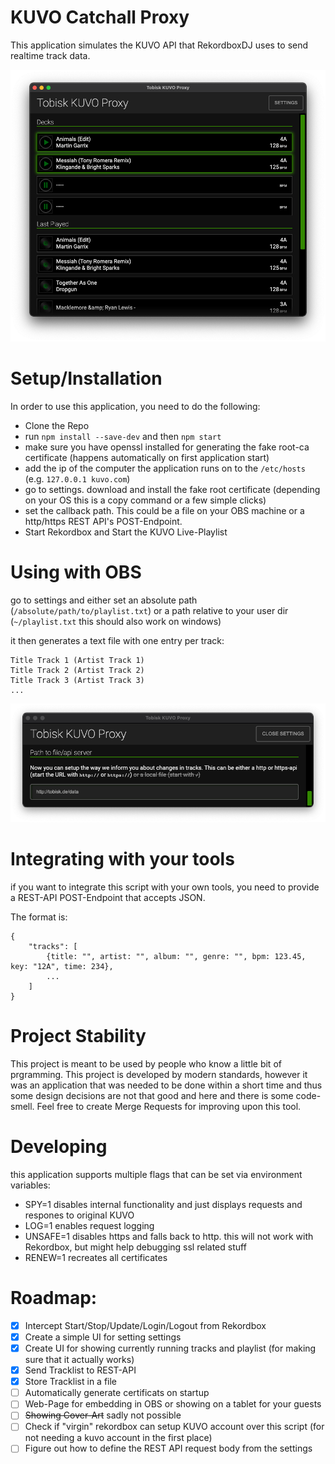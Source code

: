 # KUVO Catchall Proxy

This application simulates the KUVO API that RekordboxDJ uses to send realtime track data.


![alt text](/docs/app.png "Application Main Window")


# Setup/Installation
In order to use this application, you need to do the following:
- Clone the Repo
- run `npm install --save-dev` and then `npm start`
- make sure you have openssl installed for generating the fake root-ca certificate (happens automatically on first application start)
- add the ip of the computer the application runs on to the `/etc/hosts` (e.g. `127.0.0.1 kuvo.com`)
- go to settings. download and install the fake root certificate (depending on your OS this is a copy command or a few simple clicks)
- set the callback path. This could be a file on your OBS machine or a http/https REST API's POST-Endpoint.
- Start Rekordbox and Start the KUVO Live-Playlist

# Using with OBS

go to settings and either set an absolute path (`/absolute/path/to/playlist.txt`) or a path relative to your user dir (`~/playlist.txt` this should also work on windows)

it then generates a text file with one entry per track:

```
Title Track 1 (Artist Track 1)
Title Track 2 (Artist Track 2)
Title Track 3 (Artist Track 3)
...
```

![alt text](/docs/settings.png "Application Main Window")


# Integrating with your tools

if you want to integrate this script with your own tools, you need to provide a REST-API POST-Endpoint that accepts JSON.

The format is:

```
{
    "tracks": [
        {title: "", artist: "", album: "", genre: "", bpm: 123.45, key: "12A", time: 234},
        ...
    ]
}
```

# Project Stability

This project is meant to be used by people who know a little bit of prgramming. This project is developed by modern standards, however it was an application that was needed to be done within a short time and thus some design decisions are not that good and here and there is some code-smell. Feel free to create Merge Requests for improving upon this tool.

# Developing

this application supports multiple flags that can be set via environment variables:
- SPY=1 disables internal functionality and just displays requests and respones to original KUVO
- LOG=1 enables request logging
- UNSAFE=1 disables https and falls back to http. this will not work with Rekordbox, but might help debugging ssl related stuff
- RENEW=1 recreates all certificates

# Roadmap:

- [X] Intercept Start/Stop/Update/Login/Logout from Rekordbox
- [X] Create a simple UI for setting settings
- [X] Create UI for showing currently running tracks and playlist (for making sure that it actually works)
- [X] Send Tracklist to REST-API
- [X] Store Tracklist in a file
- [ ] Automatically generate certificats on startup
- [ ] Web-Page for embedding in OBS or showing on a tablet for your guests
- [ ] ~~Showing Cover-Art~~ sadly not possible
- [ ] Check if "virgin" rekordbox can setup KUVO account over this script (for not needing a kuvo account in the first place)
- [ ] Figure out how to define the REST API request body from the settings